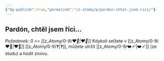 ```yaml
---
{"dg-publish":true,"permalink":"/z-atomy/p/pardon-chtel-jsem-rici/"}
---
```


## Pardón, chtěl jsem říci...
*Požadavek: 0 >= [[z_Atomy/0-9/❤️‍🔥\|❤️‍🔥]]*
Kdykoli selžete v [[z_Atomy/0-9/❤️‍🔥\|❤️‍🔥]] [[z_Atomy/0-9/❓\|❓]], můžete utržit [[z_Atomy/0-9/❤️‍🩹\|❤️‍🩹]] (ze studu) a hodit znovu.